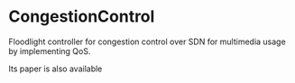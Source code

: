 # CongestionControl
Floodlight controller for congestion control over SDN for multimedia usage by implementing QoS.

Its paper is also available
